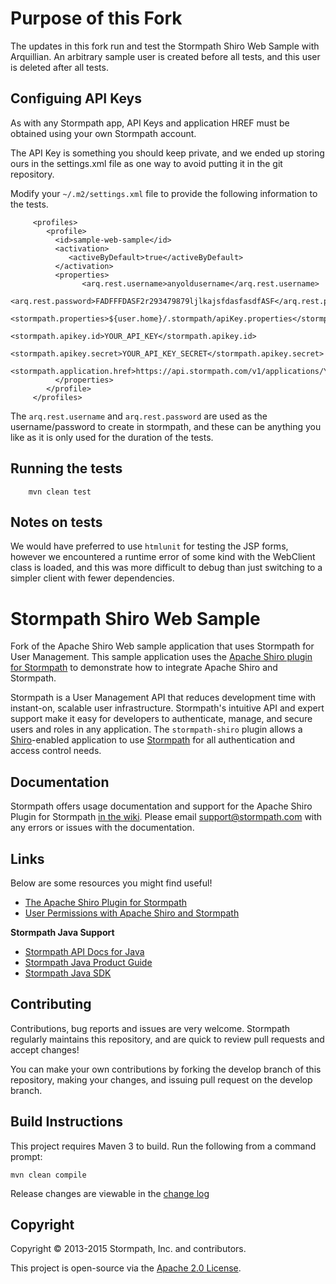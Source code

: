 
# Purpose of this Fork

The updates in this fork run and test the Stormpath Shiro Web Sample with Arquillian.
An arbitrary sample user is created before all tests, and this user is deleted after all tests.

## Configuing API Keys

As with any Stormpath app, API Keys and application HREF must be obtained using your own Stormpath account.

The API Key is something you should keep private, and we ended up storing ours in the settings.xml file
as one way to avoid putting it in the git repository.

Modify your `~/.m2/settings.xml` file to provide the following information to the tests.

         <profiles>
            <profile>
              <id>sample-web-sample</id>
              <activation>
                 <activeByDefault>true</activeByDefault>
              </activation>
              <properties>
                    <arq.rest.username>anyoldusername</arq.rest.username>
                    <arq.rest.password>FADFFFDASF2r293479879ljlkajsfdasfasdfASF</arq.rest.password>
                    <stormpath.properties>${user.home}/.stormpath/apiKey.properties</stormpath.properties>
                    <stormpath.apikey.id>YOUR_API_KEY</stormpath.apikey.id>
                    <stormpath.apikey.secret>YOUR_API_KEY_SECRET</stormpath.apikey.secret>
                    <stormpath.application.href>https://api.stormpath.com/v1/applications/YOUR_APP_ID</stormpath.application.href>
              </properties>
            </profile>
         </profiles>

The `arq.rest.username` and `arq.rest.password` are used as the username/password to create in stormpath,
and these can be anything you like as it is only used for the duration of the tests.

## Running the tests

        mvn clean test

## Notes on tests

We would have preferred to use `htmlunit` for testing the JSP forms, however we encountered a runtime
error of some kind with the WebClient class is loaded, and this was more difficult to debug than
just switching to a simpler client with fewer dependencies.

# Stormpath Shiro Web Sample

Fork of the Apache Shiro Web sample application that uses Stormpath for User Management. 
This sample application uses the [Apache Shiro plugin for Stormpath](https://github.com/stormpath/stormpath-shiro) 
to demonstrate how to integrate Apache Shiro and Stormpath.

Stormpath is a User Management API that reduces development time with instant-on, scalable user infrastructure. 
Stormpath's intuitive API and expert support make it easy for developers to authenticate, manage, and secure users 
and roles in any application. The `stormpath-shiro` plugin allows a [Shiro](http://shiro.apache.org/)-enabled 
application to use [Stormpath](http://www.stormpath.com) for all authentication and access control needs.

## Documentation

Stormpath offers usage documentation and support for the Apache Shiro Plugin for Stormpath [in the wiki](https://github.com/stormpath/stormpath-shiro/wiki). Please email support@stormpath.com with any errors or issues with the documentation.

## Links

Below are some resources you might find useful!
- [The Apache Shiro Plugin for Stormpath](https://github.com/stormpath/stormpath-shiro)
- [User Permissions with Apache Shiro and Stormpath](https://stormpath.com/blog/user-permissions-apache-shiro-and-stormpath/)

**Stormpath Java Support**
- [Stormpath API Docs for Java](https://docs.stormpath.com/java/apidocs/)
- [Stormpath Java Product Guide](https://docs.stormpath.com/java/product-guide/)
- [Stormpath Java SDK](https://github.com/stormpath/stormpath-sdk-java)

## Contributing

Contributions, bug reports and issues are very welcome. Stormpath regularly maintains this repository, and are quick to review pull requests and accept changes!

You can make your own contributions by forking the develop branch of this
repository, making your changes, and issuing pull request on the develop branch.

## Build Instructions ##

This project requires Maven 3 to build. Run the following from a command prompt:

`mvn clean compile`

Release changes are viewable in the [change log](changelog.md)

## Copyright ##

Copyright &copy; 2013-2015 Stormpath, Inc. and contributors.

This project is open-source via the [Apache 2.0 License](http://www.apache.org/licenses/LICENSE-2.0).
